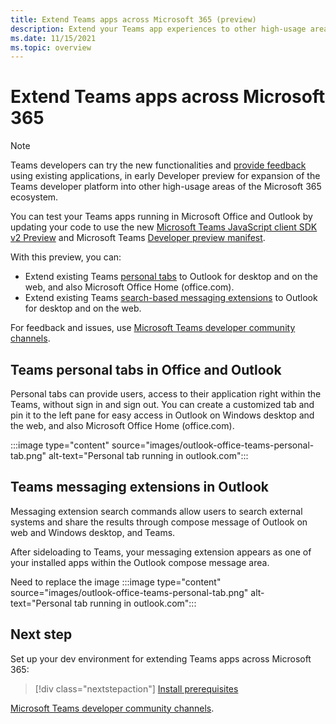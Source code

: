 ```yaml
---
title: Extend Teams apps across Microsoft 365 (preview)
description: Extend your Teams app experiences to other high-usage areas of Microsoft 365 
ms.date: 11/15/2021
ms.topic: overview
---
```

# Extend Teams apps across Microsoft 365

> [!NOTE]
> Teams developers can try the new functionalities and [provide feedback](/microsoftteams/platform/feedback) using existing applications, in early Developer preview for expansion of the Teams developer platform into other high-usage areas of the Microsoft 365 ecosystem.

You can test your Teams apps running in Microsoft Office and Outlook by updating your code to use the new [Microsoft Teams JavaScript client SDK v2 Preview](using-teams-client-sdk-preview.md) and Microsoft Teams [Developer preview manifest](../resources/schema/manifest-schema-dev-preview.md).

With this preview, you can:

- Extend existing Teams [personal tabs](/microsoftteams/platform/tabs/how-to/create-personal-tab) to Outlook for desktop and on the web, and also Microsoft Office Home (office.com).
- Extend existing Teams [search-based messaging extensions](/microsoftteams/platform/messaging-extensions/how-to/search-commands/define-search-command) to Outlook for desktop and on the web.

For feedback and issues, use [Microsoft Teams developer community channels](/microsoftteams/platform/feedback).

## Teams personal tabs in Office and Outlook

Personal tabs can provide users, access to their application right within the Teams, without sign in and sign out. You can create a customized tab and pin it to the left pane for easy access in Outlook on Windows desktop and the web, and also Microsoft Office Home (office.com).

:::image type="content" source="images/outlook-office-teams-personal-tab.png" alt-text="Personal tab running in outlook.com":::

## Teams messaging extensions in Outlook

Messaging extension search commands allow users to search external systems and share the results through compose message of Outlook on web and Windows desktop, and Teams.

After sideloading to Teams, your messaging extension appears as one of your installed apps within the Outlook compose message area.

Need to replace the image
:::image type="content" source="images/outlook-office-teams-personal-tab.png" alt-text="Personal tab running in outlook.com":::

## Next step

Set up your dev environment for extending Teams apps across Microsoft 365:

> [!div class="nextstepaction"]
> [Install prerequisites](prerequisites.md)



[Microsoft Teams developer community channels](/microsoftteams/platform/feedback).